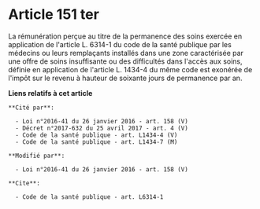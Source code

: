 # Article 151 ter

La rémunération perçue au titre de la permanence des soins exercée en application de l'article L. 6314-1 du code de la santé
publique par les médecins ou leurs remplaçants installés dans une zone           caractérisée par une offre de soins
insuffisante ou des difficultés dans l'accès aux soins, définie en application de l'article L. 1434-4 du même code est
exonérée de l'impôt sur le revenu à hauteur de soixante jours de permanence par an.

**Liens relatifs à cet article**

	**Cité par**:

	  - Loi n°2016-41 du 26 janvier 2016 - art. 158 (V)
	  - Décret n°2017-632 du 25 avril 2017 - art. 4 (V)
	  - Code de la santé publique - art. L1434-4 (V)
	  - Code de la santé publique - art. L1434-7 (M)

	**Modifié par**:

	  - Loi n°2016-41 du 26 janvier 2016 - art. 158 (V)

	**Cite**:

	  - Code de la santé publique - art. L6314-1
